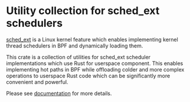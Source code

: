 # Utility collection for sched_ext schedulers

[sched_ext](https://github.com/sched-ext/scx) is a Linux kernel feature
which enables implementing kernel thread schedulers in BPF and dynamically
loading them.

This crate is a collection of utilities for sched_ext scheduler
implementations which use Rust for userspace component. This enables
implementing hot paths in BPF while offloading colder and more complex
operations to userspace Rust code which can be significantly more convenient
and powerful.

Please see [documentation](https://docs.rs/scx_utils/latest/scx_utils/) for
more details.
